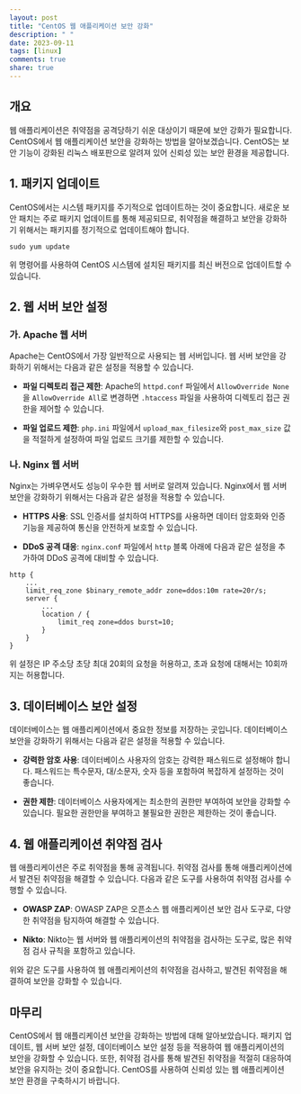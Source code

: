 ```yaml
---
layout: post
title: "CentOS 웹 애플리케이션 보안 강화"
description: " "
date: 2023-09-11
tags: [linux]
comments: true
share: true
---
```


## 개요

웹 애플리케이션은 취약점을 공격당하기 쉬운 대상이기 때문에 보안 강화가 필요합니다. CentOS에서 웹 애플리케이션 보안을 강화하는 방법을 알아보겠습니다. CentOS는 보안 기능이 강화된 리눅스 배포판으로 알려져 있어 신뢰성 있는 보안 환경을 제공합니다.

## 1. 패키지 업데이트

CentOS에서는 시스템 패키지를 주기적으로 업데이트하는 것이 중요합니다. 새로운 보안 패치는 주로 패키지 업데이트를 통해 제공되므로, 취약점을 해결하고 보안을 강화하기 위해서는 패키지를 정기적으로 업데이트해야 합니다.

```
sudo yum update
```

위 명령어를 사용하여 CentOS 시스템에 설치된 패키지를 최신 버전으로 업데이트할 수 있습니다.

## 2. 웹 서버 보안 설정

### 가. Apache 웹 서버

Apache는 CentOS에서 가장 일반적으로 사용되는 웹 서버입니다. 웹 서버 보안을 강화하기 위해서는 다음과 같은 설정을 적용할 수 있습니다.

- **파일 디렉토리 접근 제한**: Apache의 `httpd.conf` 파일에서 `AllowOverride None`을 `AllowOverride All`로 변경하면 `.htaccess` 파일을 사용하여 디렉토리 접근 권한을 제어할 수 있습니다.

- **파일 업로드 제한**: `php.ini` 파일에서 `upload_max_filesize`와 `post_max_size` 값을 적절하게 설정하여 파일 업로드 크기를 제한할 수 있습니다.

### 나. Nginx 웹 서버

Nginx는 가벼우면서도 성능이 우수한 웹 서버로 알려져 있습니다. Nginx에서 웹 서버 보안을 강화하기 위해서는 다음과 같은 설정을 적용할 수 있습니다.

- **HTTPS 사용**: SSL 인증서를 설치하여 HTTPS를 사용하면 데이터 암호화와 인증 기능을 제공하여 통신을 안전하게 보호할 수 있습니다.

- **DDoS 공격 대응**: `nginx.conf` 파일에서 `http` 블록 아래에 다음과 같은 설정을 추가하여 DDoS 공격에 대비할 수 있습니다.

```nginx
http {
    ...
    limit_req_zone $binary_remote_addr zone=ddos:10m rate=20r/s;
    server {
        ...
        location / {
            limit_req zone=ddos burst=10;
        }
    }
}
```

위 설정은 IP 주소당 초당 최대 20회의 요청을 허용하고, 초과 요청에 대해서는 10회까지는 허용합니다.

## 3. 데이터베이스 보안 설정

데이터베이스는 웹 애플리케이션에서 중요한 정보를 저장하는 곳입니다. 데이터베이스 보안을 강화하기 위해서는 다음과 같은 설정을 적용할 수 있습니다.

- **강력한 암호 사용**: 데이터베이스 사용자의 암호는 강력한 패스워드로 설정해야 합니다. 패스워드는 특수문자, 대/소문자, 숫자 등을 포함하여 복잡하게 설정하는 것이 좋습니다.

- **권한 제한**: 데이터베이스 사용자에게는 최소한의 권한만 부여하여 보안을 강화할 수 있습니다. 필요한 권한만을 부여하고 불필요한 권한은 제한하는 것이 좋습니다.

## 4. 웹 애플리케이션 취약점 검사

웹 애플리케이션은 주로 취약점을 통해 공격됩니다. 취약점 검사를 통해 애플리케이션에서 발견된 취약점을 해결할 수 있습니다. 다음과 같은 도구를 사용하여 취약점 검사를 수행할 수 있습니다.

- **OWASP ZAP**: OWASP ZAP은 오픈소스 웹 애플리케이션 보안 검사 도구로, 다양한 취약점을 탐지하여 해결할 수 있습니다.

- **Nikto**: Nikto는 웹 서버와 웹 애플리케이션의 취약점을 검사하는 도구로, 많은 취약점 검사 규칙을 포함하고 있습니다.

위와 같은 도구를 사용하여 웹 애플리케이션의 취약점을 검사하고, 발견된 취약점을 해결하여 보안을 강화할 수 있습니다.

## 마무리

CentOS에서 웹 애플리케이션 보안을 강화하는 방법에 대해 알아보았습니다. 패키지 업데이트, 웹 서버 보안 설정, 데이터베이스 보안 설정 등을 적용하여 웹 애플리케이션의 보안을 강화할 수 있습니다. 또한, 취약점 검사를 통해 발견된 취약점을 적절히 대응하여 보안을 유지하는 것이 중요합니다. CentOS를 사용하여 신뢰성 있는 웹 애플리케이션 보안 환경을 구축하시기 바랍니다.